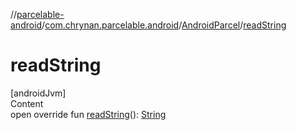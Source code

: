 //[parcelable-android](../../index.md)/[com.chrynan.parcelable.android](../index.md)/[AndroidParcel](index.md)/[readString](read-string.md)



# readString  
[androidJvm]  
Content  
open override fun [readString](read-string.md)(): [String](https://kotlinlang.org/api/latest/jvm/stdlib/kotlin/-string/index.html)  



